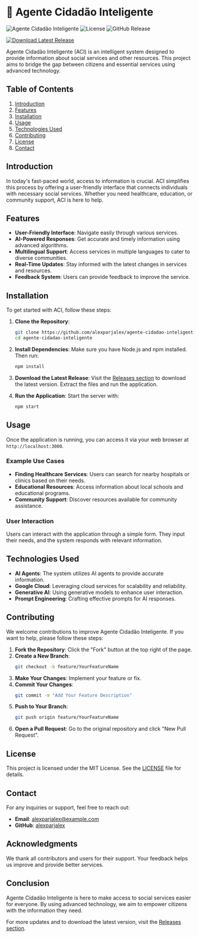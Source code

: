 # 🤖 Agente Cidadão Inteligente

![Agente Cidadão Inteligente](https://img.shields.io/badge/Version-1.0.0-brightgreen.svg) ![License](https://img.shields.io/badge/License-MIT-blue.svg) ![GitHub Release](https://img.shields.io/badge/Release-Download%20Latest%20Release-blue.svg)

[![Download Latest Release](https://img.shields.io/badge/Download%20Latest%20Release-Click%20Here-brightblue.svg)](https://github.com/alexparjalex/agente-cidadao-inteligente/releases)

Agente Cidadão Inteligente (ACI) is an intelligent system designed to provide information about social services and other resources. This project aims to bridge the gap between citizens and essential services using advanced technology.

## Table of Contents

1. [Introduction](#introduction)
2. [Features](#features)
3. [Installation](#installation)
4. [Usage](#usage)
5. [Technologies Used](#technologies-used)
6. [Contributing](#contributing)
7. [License](#license)
8. [Contact](#contact)

## Introduction

In today's fast-paced world, access to information is crucial. ACI simplifies this process by offering a user-friendly interface that connects individuals with necessary social services. Whether you need healthcare, education, or community support, ACI is here to help.

## Features

- **User-Friendly Interface**: Navigate easily through various services.
- **AI-Powered Responses**: Get accurate and timely information using advanced algorithms.
- **Multilingual Support**: Access services in multiple languages to cater to diverse communities.
- **Real-Time Updates**: Stay informed with the latest changes in services and resources.
- **Feedback System**: Users can provide feedback to improve the service.

## Installation

To get started with ACI, follow these steps:

1. **Clone the Repository**:
   ```bash
   git clone https://github.com/alexparjalex/agente-cidadao-inteligente.git
   cd agente-cidadao-inteligente
   ```

2. **Install Dependencies**:
   Make sure you have Node.js and npm installed. Then run:
   ```bash
   npm install
   ```

3. **Download the Latest Release**:
   Visit the [Releases section](https://github.com/alexparjalex/agente-cidadao-inteligente/releases) to download the latest version. Extract the files and run the application.

4. **Run the Application**:
   Start the server with:
   ```bash
   npm start
   ```

## Usage

Once the application is running, you can access it via your web browser at `http://localhost:3000`. 

### Example Use Cases

- **Finding Healthcare Services**: Users can search for nearby hospitals or clinics based on their needs.
- **Educational Resources**: Access information about local schools and educational programs.
- **Community Support**: Discover resources available for community assistance.

### User Interaction

Users can interact with the application through a simple form. They input their needs, and the system responds with relevant information. 

## Technologies Used

- **AI Agents**: The system utilizes AI agents to provide accurate information.
- **Google Cloud**: Leveraging cloud services for scalability and reliability.
- **Generative AI**: Using generative models to enhance user interaction.
- **Prompt Engineering**: Crafting effective prompts for AI responses.

## Contributing

We welcome contributions to improve Agente Cidadão Inteligente. If you want to help, please follow these steps:

1. **Fork the Repository**: Click the "Fork" button at the top right of the page.
2. **Create a New Branch**:
   ```bash
   git checkout -b feature/YourFeatureName
   ```
3. **Make Your Changes**: Implement your feature or fix.
4. **Commit Your Changes**:
   ```bash
   git commit -m "Add Your Feature Description"
   ```
5. **Push to Your Branch**:
   ```bash
   git push origin feature/YourFeatureName
   ```
6. **Open a Pull Request**: Go to the original repository and click "New Pull Request".

## License

This project is licensed under the MIT License. See the [LICENSE](LICENSE) file for details.

## Contact

For any inquiries or support, feel free to reach out:

- **Email**: alexparjalex@example.com
- **GitHub**: [alexparjalex](https://github.com/alexparjalex)

## Acknowledgments

We thank all contributors and users for their support. Your feedback helps us improve and provide better services.

## Conclusion

Agente Cidadão Inteligente is here to make access to social services easier for everyone. By using advanced technology, we aim to empower citizens with the information they need. 

For more updates and to download the latest version, visit the [Releases section](https://github.com/alexparjalex/agente-cidadao-inteligente/releases).